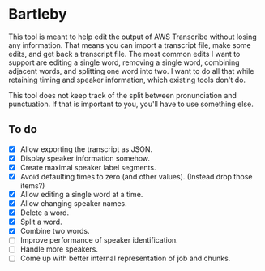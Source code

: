 # Bartleby

This tool is meant to help edit the output of AWS Transcribe without losing any
information. That means you can import a transcript file, make some edits, and
get back a transcript file. The most common edits I want to support are editing
a single word, removing a single word, combining adjacent words, and splitting
one word into two. I want to do all that while retaining timing and speaker
information, which existing tools don't do.

This tool does not keep track of the split between pronunciation and
punctuation. If that is important to you, you'll have to use something else.

## To do

- [x] Allow exporting the transcript as JSON.
- [x] Display speaker information somehow.
- [x] Create maximal speaker label segments.
- [x] Avoid defaulting times to zero (and other values). (Instead drop those items?)
- [x] Allow editing a single word at a time.
- [x] Allow changing speaker names.
- [x] Delete a word.
- [x] Split a word.
- [x] Combine two words.
- [ ] Improve performance of speaker identification.
- [ ] Handle more speakers.
- [ ] Come up with better internal representation of job and chunks.
